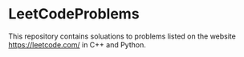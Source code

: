 # LeetCodeProblems

This repository contains soluations to problems listed on the website https://leetcode.com/ in C++ and Python. 
